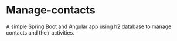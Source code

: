 # Manage-contacts
A simple Spring Boot and Angular app using h2 database to manage contacts and their activities.
